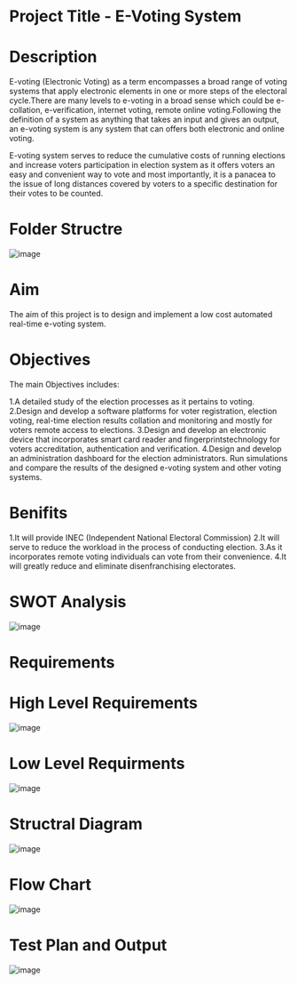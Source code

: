 # Project Title - E-Voting System

# Description                                                                       
                                                                        
E-voting (Electronic Voting) as a term encompasses a broad range of voting systems that apply electronic elements in one or more steps of the electoral cycle.There are many levels to e-voting in a broad sense which could be e-collation, e-verification, internet voting, remote online voting.Following the definition of a system as anything that takes an input and gives an output, an e-voting system is any system that can offers both electronic and online voting.

E-voting system serves to reduce the cumulative costs of running elections and increase voters participation in election system as it offers voters an easy and convenient way to vote and most importantly, it is a panacea to the issue of long distances covered by voters to a specific destination for their votes to be counted.

# Folder Structre

![image](https://user-images.githubusercontent.com/98792351/153707357-230b50c6-af7f-4cf2-8010-ec2a61d7a65f.png)

# Aim
The aim of this project is to design and implement a low cost automated real-time e-voting system.

# Objectives

The main Objectives includes:

1.A detailed study of the election processes as it pertains to voting.
2.Design and develop a software platforms for voter registration, election voting, real-time election results collation and monitoring and mostly for voters remote access to elections.
3.Design and develop an electronic device that incorporates smart card reader and fingerprintstechnology for voters accreditation, authentication and verification.
4.Design and develop an administration dashboard for the election administrators.
Run simulations and compare the results of the designed e-voting system and other voting systems.

# Benifits

1.It will provide INEC (Independent National Electoral Commission)
2.It will serve to reduce the workload in the process of conducting election.
3.As it incorporates remote voting individuals can vote from their convenience.
4.It will greatly reduce and eliminate disenfranchising electorates.

# SWOT Analysis

![image](https://user-images.githubusercontent.com/98792351/153707504-ce712d16-ffed-4dfe-ab77-027ba59b30fc.png)

# Requirements

# High Level Requirements

![image](https://user-images.githubusercontent.com/98792351/153707523-e2ef05aa-3fb6-4488-a232-09c8ee74d63d.png)

# Low Level Requirments

![image](https://user-images.githubusercontent.com/98792351/153707533-bfc36c05-a315-4721-b2a7-49b69db64394.png)

# Structral Diagram

![image](https://user-images.githubusercontent.com/98792351/153707627-3b46cc70-d225-4b04-95c2-9230499ecd21.png)

# Flow Chart

![image](https://user-images.githubusercontent.com/98792351/153707646-2afbf609-36da-45ea-b9b2-8e833f130010.png)

# Test Plan and Output

![image](https://user-images.githubusercontent.com/98792351/153707713-a33c496f-abe8-4a81-a1bf-a85aecefcaea.png)







